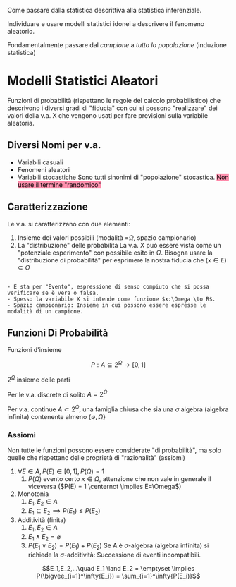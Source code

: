 Come passare dalla statistica descrittiva alla statistica inferenziale.

Individuare e usare modelli statistici idonei a descrivere il fenomeno aleatorio.

Fondamentalmente passare dal *campione* a *tutta la popolazione* (induzione statistica)

# Modelli Statistici Aleatori

Funzioni di probabilità (rispettano le regole del calcolo probabilistico) che descrivono i diversi gradi di "fiducia" con cui si possono "realizzare" dei valori della v.a. X che vengono usati per fare previsioni sulla variabile aleatoria.

## Diversi Nomi per v.a.

- Variabili casuali
- Fenomeni aleatori
- Variabili stocastiche
Sono tutti sinonimi di "popolazione" stocastica.
<mark style="background: #FF5582A6;">Non usare il termine "randomico"</mark>

## Caratterizzazione

Le v.a. si caratterizzano con due elementi:

1. Insieme dei valori possibili (modalità =$\Omega$, spazio campionario)
2. La "distribuzione" delle probabilità
La v.a. X può essere vista come un "potenziale esperimento" con possibile esito in $\Omega$.
Bisogna usare la "distribuzione di probabilità" per esprimere la nostra fiducia che $(x \in E )\subseteq \Omega$
```ad-note

- E sta per "Evento", espressione di senso compiuto che si possa verificare se è vera o falsa.
- Spesso la variabile X si intende come funzione $x:\Omega \to R$.
- Spazio campionario: Insieme in cui possono essere espresse le modalità di un campione.
```

## Funzioni Di Probabilità

Funzioni d'insieme

$$P:A \subseteq 2^\Omega \to [0,1]$$

$2^\Omega$ insieme delle parti

Per le v.a. discrete di solito $A=2^\Omega$

Per v.a. continue $A \subset 2^\Omega$, una famiglia chiusa che sia una $\sigma$ algebra (algebra infinita) contenente almeno $\{ \emptyset , \Omega\}$

### Assiomi

Non tutte le funzioni possono essere considerate "di probabilità", ma solo quelle che rispettano delle proprietà di "razionalità" (assiomi)

1. $\forall E \in A, P(E) \in [0,1], P(\Omega) = 1$
	1. $P(\Omega)$ evento certo $x \in \Omega$, attenzione che non vale in generale il viceversa ($P(E) = 1 \centernot \implies E=\Omega$)
2. Monotonia
	1. $E_1, E_2 \in A$
	2. $E_1 \subseteq E_2 \implies P(E_1) \leq P(E_2)$
3. Additività (finita)
	1. $E_1, E_2 \in A$
	2. $E_1 \wedge E_2 = \varnothing$
	3. $P(E_1 \vee E_2) = P(E_1) + P(E_2)$
Se A è $\sigma$-algebra (algebra infinita) si richiede la $\sigma$-additività:
Successione di eventi incompatibili.

$$E_1,E_2,...\quad E_1 \land E_2 = \emptyset \implies P(\bigvee_{i=1}^\infty{E_i}) = \sum_{i=1}^\infty{P(E_i)}$$
